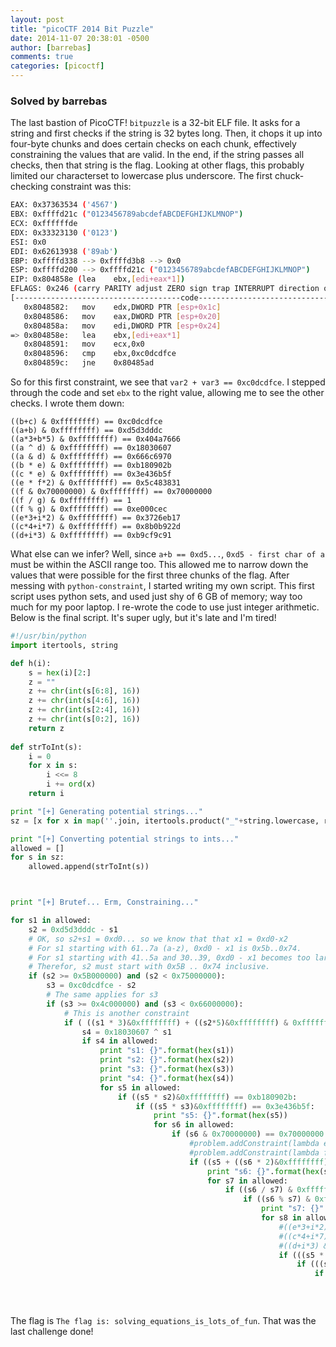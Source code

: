 ```yaml
---
layout: post
title: "picoCTF 2014 Bit Puzzle"
date: 2014-11-07 20:38:01 -0500
author: [barrebas]
comments: true
categories: [picoctf]
---
```


### Solved by barrebas

The last bastion of PicoCTF! `bitpuzzle` is a 32-bit ELF file. It asks for a string and first checks if the string is 32 bytes long. Then, it chops it up into four-byte chunks and does certain checks on each chunk, effectively constraining the values that are valid. In the end, if the string passes all checks, then that string is the flag. Looking at other flags, this probably limited our characterset to lowercase plus underscore. The first chuck-checking constraint was this:

```bash
EAX: 0x37363534 ('4567')
EBX: 0xffffd21c ("0123456789abcdefABCDEFGHIJKLMNOP")
ECX: 0xffffffde 
EDX: 0x33323130 ('0123')
ESI: 0x0 
EDI: 0x62613938 ('89ab')
EBP: 0xffffd338 --> 0xffffd3b8 --> 0x0 
ESP: 0xffffd200 --> 0xffffd21c ("0123456789abcdefABCDEFGHIJKLMNOP")
EIP: 0x804858e (lea    ebx,[edi+eax*1])
EFLAGS: 0x246 (carry PARITY adjust ZERO sign trap INTERRUPT direction overflow)
[-------------------------------------code-------------------------------------]
   0x8048582:	mov    edx,DWORD PTR [esp+0x1c]
   0x8048586:	mov    eax,DWORD PTR [esp+0x20]
   0x804858a:	mov    edi,DWORD PTR [esp+0x24]
=> 0x804858e:	lea    ebx,[edi+eax*1]
   0x8048591:	mov    ecx,0x0
   0x8048596:	cmp    ebx,0xc0dcdfce
   0x804859c:	jne    0x80485ad
```

So for this first constraint, we see that `var2 + var3 == 0xc0dcdfce`. I stepped through the code and set `ebx` to the right value, allowing me to see the other checks. I wrote them down:

```
((b+c) & 0xffffffff) == 0xc0dcdfce
((a+b) & 0xffffffff) == 0xd5d3dddc
((a*3+b*5) & 0xffffffff) == 0x404a7666
((a ^ d) & 0xffffffff) == 0x18030607
((a & d) & 0xffffffff) == 0x666c6970
((b * e) & 0xffffffff) == 0xb180902b
((c * e) & 0xffffffff) == 0x3e436b5f
((e * f*2) & 0xffffffff) == 0x5c483831
((f & 0x70000000) & 0xffffffff) == 0x70000000
((f / g) & 0xffffffff) == 1
((f % g) & 0xffffffff) == 0xe000cec
((e*3+i*2) & 0xffffffff) == 0x3726eb17
((c*4+i*7) & 0xffffffff) == 0x8b0b922d
((d+i*3) & 0xffffffff) == 0xb9cf9c91
```

What else can we infer? Well, since `a+b == 0xd5...`, `0xd5 - first char of a` must be within the ASCII range too. This allowed me to narrow down the values that were possible for the first three chunks of the flag. After messing with `python-constraint`, I started writing my own script. This first script uses python sets, and used just shy of 6 GB of memory; way too much for my poor laptop. I re-wrote the code to use just integer arithmetic. Below is the final script. It's super ugly, but it's late and I'm tired!

```python
#!/usr/bin/python
import itertools, string

def h(i):
	s = hex(i)[2:]
	z = ""
	z += chr(int(s[6:8], 16))
	z += chr(int(s[4:6], 16))
	z += chr(int(s[2:4], 16))
	z += chr(int(s[0:2], 16))
	return z
	
def strToInt(s):
	i = 0
	for x in s:
		i <<= 8
		i += ord(x)
	return i

print "[+] Generating potential strings..."
sz = [x for x in map(''.join, itertools.product("_"+string.lowercase, repeat=4))]

print "[+] Converting potential strings to ints..."
allowed = []
for s in sz:
	allowed.append(strToInt(s))



print "[+] Brutef... Erm, Constraining..."

for s1 in allowed:
	s2 = 0xd5d3dddc - s1
	# OK, so s2+s1 = 0xd0... so we know that that x1 = 0xd0-x2
	# For s1 starting with 61..7a (a-z), 0xd0 - x1 is 0x5b..0x74. 
	# For s1 starting with 41..5a and 30..39, 0xd0 - x1 becomes too large!
	# Therefor, s2 must start with 0x5B .. 0x74 inclusive. 
	if (s2 >= 0x5B000000) and (s2 < 0x75000000):
		s3 = 0xc0dcdfce - s2
		# The same applies for s3
		if (s3 >= 0x4c000000) and (s3 < 0x66000000):
			# This is another constraint
			if ( ((s1 * 3)&0xffffffff) + ((s2*5)&0xffffffff) & 0xffffffff) == 0x404a7666:
				s4 = 0x18030607 ^ s1
				if s4 in allowed:
					print "s1: {}".format(hex(s1))
					print "s2: {}".format(hex(s2))
					print "s3: {}".format(hex(s3))
					print "s4: {}".format(hex(s4))
					for s5 in allowed:
						if ((s5 * s2)&0xffffffff) == 0xb180902b:
							if ((s5 * s3)&0xffffffff) == 0x3e436b5f:
								print "s5: {}".format(hex(s5))
								for s6 in allowed:
									if (s6 & 0x70000000) == 0x70000000:
										#problem.addConstraint(lambda e, f: ((e * f*2) & 0xffffffff) == 0x5c483831, ("e", "f"))
										#problem.addConstraint(lambda f: ((f & 0x70000000) & 0xffffffff) == 0x70000000, ("f"))
										if ((s5 + ((s6 * 2)&0xffffffff))&0xffffffff) == 0x5c483831:
											print "s6: {}".format(hex(s6))
											for s7 in allowed:
												if ((s6 / s7) & 0xffffffff) == 1:
													if ((s6 % s7) & 0xffffffff) == 0xe000cec:
														print "s7: {}".format(hex(s7))
														for s8 in allowed:
															#((e*3+i*2) & 0xffffffff) == 0x3726eb17, ("e", "i"))
															#((c*4+i*7) & 0xffffffff) == 0x8b0b922d, ("c", "i"))
															#((d+i*3) & 0xffffffff) == 0xb9cf9c91, ("d", "i"))
															if (((s5 * 3)&0xffffffff)+((s8*2)&0xffffffff) & 0xffffffff) == 0x3726eb17:
																if (((s3 * 4)&0xffffffff)+((s8*7)&0xffffffff) & 0xffffffff) == 0x8b0b922d:
																	if (((s4 * 1)&0xffffffff)+((s8*3)&0xffffffff) & 0xffffffff) == 0xb9cf9c91:
																		print "s8: {}".format(hex(s8))
																		print "The flag is: "+h(s1)+h(s2)+h(s3)+h(s4)+h(s5)+h(s6)+h(s7)+h(s8)
																		exit(0)

```

The flag is `The flag is: solving_equations_is_lots_of_fun`. That was the last challenge done!
